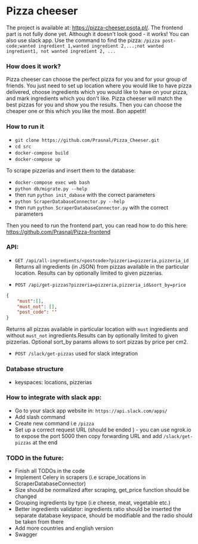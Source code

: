 # Pizza cheeser

The project is available at: https://pizza-cheeser.psota.pl/.
The frontend part is not fully done yet. Although it doesn't look good - it works!
You can also use slack app. 
Use the command to find the pizza:
`/pizza post-code;wanted ingredient 1,wanted ingredient 2,...;not wanted ingredient1, not wanted ingredient 2, ...`

### How does it work?
Pizza cheeser can choose the perfect pizza for you and for your group of friends.
You just need to set up location where you would like to have pizza delivered,
choose ingredients which you would like to have on your pizza,
and mark ingredients which you don't like.
Pizza cheeser will match the best pizzas for you and show you the results. 
Then you can choose the cheaper one or this which you like the most.
Bon appetit!

### How to run it
- `git clone https://github.com/Prasnal/Pizza_Cheeser.git`
- `cd src`
- `docker-compose build`
- `docker-compose up`

To scrape pizzerias and insert them to the database:

- `docker-compose exec web bash`
- `python db/migrate.py --help`
- then run `python init_dabase` with the correct parameters
- `python ScraperDatabaseConnector.py --help`
- then run `python ScraperDatabaseConnector.py` with the correct parameters

Then you need to run the frontend part, you can read how to do this here: https://github.com/Prasnal/Pizza-frontend

### API:
- `GET /api/all-ingredients/<postcode>?pizzeria=pizzeria,pizzeria_id`
Returns all ingredients (in JSON) from pizzas available in the particular location.
Results can by optionally limited to given pizzerias. 

- `POST /api/get-pizzas?pizzeria=pizzeria,pizzeria_id&sort_by=price`
```json
{
    "must":[],
    "must_not": [],
    "post_code": ''
}
```
Returns all pizzas available in particular location with `must` ingredients
and without `must_not` ingredients.Results can by optionally limited to
given pizzerias. Optional sort_by params allows to sort pizzas by price per cm2.

- `POST /slack/get-pizzas`
used for slack integration

### Database structure
- keyspaces: locations, pizzerias


### How to integrate with slack app:
- Go to your slack app website in: `https://api.slack.com/apps/`
- Add slash command
- Create new command i.e `/pizza`
- Set up a correct request URL (should be ended ) - you can use ngrok.io to expose the port 5000
then copy forwarding URL and add `/slack/get-pizzas` at the end


### TODO in the future:
 - Finish all TODOs in the code
 - Implement Celery in scrapers (i.e scrape_locations in ScraperDatabaseConnector)
 - Size should be normalized after scraping, get_price function should be changed
 - Grouping ingredients by type (i.e cheese, meat, vegetable etc.)
 - Better ingredients validator: ingredients ratio should be inserted the separate database keyspace,
  should be modifiable and the radio should be taken from there
 - Add more countries and english version
 - Swagger